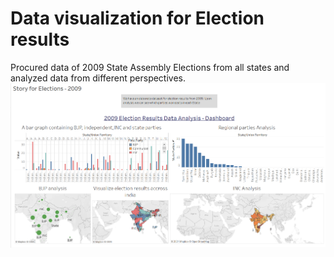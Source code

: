 # Data visualization for Election results
 Procured data of 2009 State Assembly Elections from all states and analyzed data from different perspectives.
![](Story.png)
